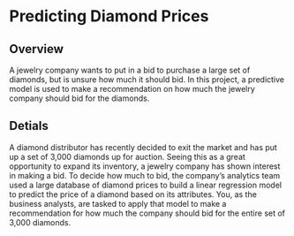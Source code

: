 # Predicting Diamond Prices

## Overview

A jewelry company wants to put in a bid to purchase a large set of diamonds, but is unsure how much it should bid. In this project, a predictive model is used to make a recommendation on how much the jewelry company should bid for the diamonds.

## Detials

A diamond distributor has recently decided to exit the market and has put up a set of 3,000 diamonds up for auction. Seeing this as a great opportunity to expand its inventory, a jewelry company has shown interest in making a bid. To decide how much to bid, the company’s analytics team used a large database of diamond prices to build a linear regression model to predict the price of a diamond based on its attributes. You, as the business analysts, are tasked to apply that model to make a recommendation for how much the company should bid for the entire set of 3,000 diamonds.

